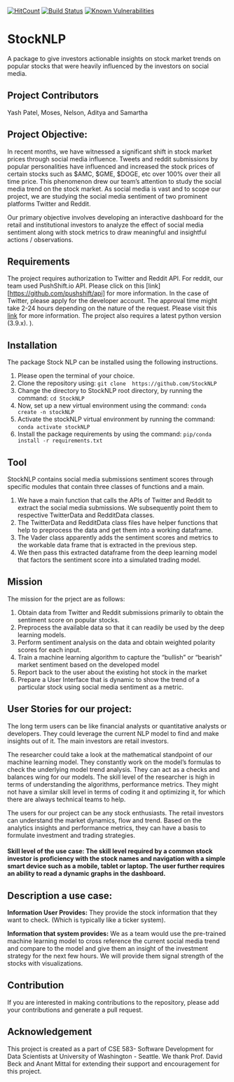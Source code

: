 [![HitCount](http://hits.dwyl.com/StockNLP/WorkingRepo.svg?style=flat-square)](http://hits.dwyl.com/StockNLP/WorkingRepo)
[![Build Status](https://travis-ci.org/{ORG-or-USERNAME}/{REPO-NAME}.png?branch=master)](https://travis-ci.org/StockNLP/WorkingRepo)
[![Known Vulnerabilities](https://snyk.io/test/github/dwyl/hapi-auth-jwt2/badge.svg?targetFile=package.json)](https://snyk.io/test/github/dwyl/hapi-auth-jwt2?targetFile=package.json)
# StockNLP

A package to give investors actionable insights on stock market trends on popular stocks that were heavily influenced by the investors on social media.

## Project Contributors

Yash Patel, Moses, Nelson, Aditya and Samartha

## Project Objective:

In recent months, we have witnessed a significant shift in stock market prices through social media influence. Tweets and reddit submissions by popular personalities have influenced and increased the stock prices of certain stocks such as $AMC, $GME, $DOGE, etc over 100% over their all time price. This phenomenon drew our team’s attention to study the social media trend on the stock market. As social media is vast and to scope our project, we are studying the social media sentiment of two prominent platforms Twitter and Reddit. 

Our primary objective involves developing an interactive dashboard for the retail and institutional investors to analyze the effect of social media sentiment along with stock metrics to draw meaningful and insightful actions / observations. 

## Requirements

The project requires authorization to Twitter and Reddit API. For reddit, our team used PushShift.io API. Please click on this [link][https://github.com/pushshift/api] for more information. In the case of Twitter, please apply for the developer account. The approval time might take 2-24 hours depending on the nature of the request. Please visit this [link](https://developer.twitter.com/en/portal/dashboard) for more information. The project also requires a latest python version (3.9.x). ).

## Installation 

The package Stock NLP can be installed using the following instructions.

 1. Please open the terminal of your choice.
 2. Clone the repository using: `git clone  https://github.com/StockNLP` 
 3. Change the directory to StockNLP root directory, by running the command: `cd StockNLP`
 4. Now, set up a new virtual environment using the command: `conda create -n stockNLP`
 5. Activate the stockNLP virtual environment by running the command: `conda activate stockNLP`
 6. Install the package requirements by using the command: `pip/conda install -r requirements.txt`

## Tool
StockNLP contains social media submissions sentiment scores through specific modules that contain three classes of functions and a main.

 1. We have a main function that calls the APIs of Twitter and Reddit to extract the social media submissions. We subsequently point them to respective TwitterData and RedditData classes.
 2. The TwitterData and RedditData class files have helper functions that help to preprocess the data and get them into a working dataframe.
 3. The Vader class apparently adds the sentiment scores and metrics to the workable data frame that is extracted in the previous step.
 4. We then pass this extracted dataframe from the deep learning model that factors the sentiment score into a simulated trading model.


## Mission

The mission for the prject are as follows:

  1. Obtain data from Twitter and Reddit submissions primarily to obtain the sentiment score on popular stocks.
  2. Preprocess the available data so that it can readily be used by the deep learning models.
  3. Perform sentiment analysis on the data and obtain weighted polarity scores for each input.
  4. Train a machine learning algorithm to capture the “bullish” or “bearish” market sentiment based on the developed model
  5. Report back to the user about the existing hot stock in the market
  6. Prepare a User Interface that is dynamic to show the trend of a particular stock using social media sentiment as a metric. 


## User Stories for our project:

The long term users can be like financial analysts or quantitative analysts or developers. They could leverage the current NLP model to find and make insights out of it. The main investors are retail investors. 

The researcher could take a look at the mathematical standpoint of our machine learning model. They constantly work on the model’s formulas to check the underlying model trend analysis. They can act as a checks and balances wing for our models. The skill level of the researcher is high in terms of understanding the algorithms, performance metrics. They might not have a similar skill level in terms of coding it and optimizing it, for which there are always technical teams to help.


The users for our project can be any stock enthusiasts. The retail investors can understand the market dynamics, flow and trend. Based on the analytics insights and performance metrics, they can have a basis to formulate investment and trading strategies.
 
#### Skill level of the use case: The skill level required by a common stock investor is proficiency with the stock names and navigation with a simple smart device such as a mobile, tablet or laptop. The user further requires an ability to read a dynamic graphs in the dashboard.

## Description a use case:

**Information User Provides:** They provide the stock information that they want to check. (Which is typically like a ticker system). 

**Information that system provides:** We as a team would use the pre-trained machine learning model to cross reference the current social media trend and compare to the model and give them an insight of the investment strategy for the next few hours. We will provide them signal strength of the stocks with visualizations.

## Contribution

If you are interested in making contributions to the repository, please add your contributions and generate a pull request.

## Acknowledgement 

This project is created as a part of CSE 583- Software Development for Data Scientists at University of Washington - Seattle. We thank Prof. David Beck and Anant Mittal for extending their support and encouragement for this project.

